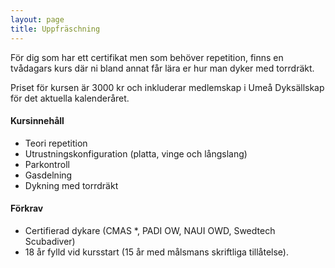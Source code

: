 ```yaml
---
layout: page
title: Uppfräschning
---
```


För dig som har ett certifikat men som behöver repetition, finns en tvådagars kurs där ni bland annat får lära er hur man dyker med torrdräkt.

Priset för kursen är 3000 kr och inkluderar medlemskap i Umeå Dyksällskap för det aktuella kalenderåret.

#### Kursinnehåll

* Teori repetition
* Utrustningskonfiguration (platta, vinge och långslang)
* Parkontroll
* Gasdelning
* Dykning med torrdräkt

#### Förkrav

* Certifierad dykare (CMAS *, PADI OW, NAUI OWD, Swedtech Scubadiver)
* 18 år fylld vid kursstart (15 år med målsmans skriftliga tillåtelse).
